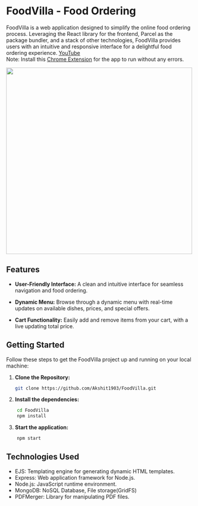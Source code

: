 # FoodVilla - Food Ordering

FoodVilla is a web application designed to simplify the online food ordering process. Leveraging the React library for the frontend, Parcel as the package bundler, and a stack of other technologies, FoodVilla provides users with an intuitive and responsive interface for a delightful food ordering experience.
<a href="https://youtu.be/u2ARjpuiyTU">YouTube</a>
<br>
Note: Install this <a href="https://chromewebstore.google.com/detail/allow-cors-access-control/lhobafahddgcelffkeicbaginigeejlf"> Chrome Extension</a> for the app to run without any errors.

<img src="preview.gif" width="500" height=auto/>

## Features

- **User-Friendly Interface:** A clean and intuitive interface for seamless navigation and food ordering.

- **Dynamic Menu:** Browse through a dynamic menu with real-time updates on available dishes, prices, and special offers.

- **Cart Functionality:** Easily add and remove items from your cart, with a live updating total price.

## Getting Started

Follow these steps to get the FoodVilla project up and running on your local machine:

1. **Clone the Repository:**
   ```bash
   git clone https://github.com/Akshit1903/FoodVilla.git
   ```
2. **Install the dependencies:**

```bash
    cd FoodVilla
    npm install
```

3. **Start the application:**

```bash
    npm start
```

## Technologies Used

- EJS: Templating engine for generating dynamic HTML templates.
- Express: Web application framework for Node.js.
- Node.js: JavaScript runtime environment.
- MongoDB: NoSQL Database, File storage(GridFS)
- PDFMerger: Library for manipulating PDF files.
